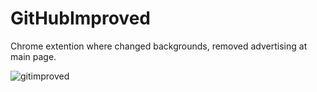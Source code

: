 # GitHubImproved
Chrome extention where changed backgrounds, removed advertising at main page.

![gitimproved](https://user-images.githubusercontent.com/47028393/82961025-d68a0f80-9fc4-11ea-97d3-a1dd75341ac4.gif)
